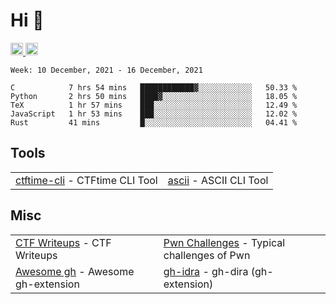 # Hi 👋
<p align="left"> 
  <a href="http://twitter.com/yu1hpa">
    <img height="20" src="https://img.shields.io/twitter/follow/yu1hpa?label=Twitter&logo=twitter&style=flat" />
  <a href="https://github.com/yu1hpa">
    <img height="20" src="https://img.shields.io/github/followers/yu1hpa?label=follow&logo=github&style=flat" />
  </a>
</p>
  
<!--START_SECTION:waka-->
```text
Week: 10 December, 2021 - 16 December, 2021

C            7 hrs 54 mins   ████████████▓░░░░░░░░░░░░   50.33 % 
Python       2 hrs 50 mins   ████▓░░░░░░░░░░░░░░░░░░░░   18.05 % 
TeX          1 hr 57 mins    ███░░░░░░░░░░░░░░░░░░░░░░   12.49 % 
JavaScript   1 hr 53 mins    ███░░░░░░░░░░░░░░░░░░░░░░   12.02 % 
Rust         41 mins         █░░░░░░░░░░░░░░░░░░░░░░░░   04.41 % 
```
<!--END_SECTION:waka-->

## Tools

|                                                                       |                                                         |
|-----------------------------------------------------------------------|---------------------------------------------------------|
|[ctftime-cli](https://github.com/yu1hpa/ctftime-cli) - CTFtime CLI Tool|[ascii](https://github.com/yu1hpa/ascii) - ASCII CLI Tool|

## Misc
|                                                                         |                                                                                      |
|-------------------------------------------------------------------------|--------------------------------------------------------------------------------------|
|[CTF Writeups](https://github.com/yu1hpa/ctf-writeups) - CTF Writeups    |[Pwn Challenges](https://github.com/yu1hpa/pwn-challenges) - Typical challenges of Pwn|
|[Awesome gh](https://github.com/yu1hpa/awesome-gh) - Awesome gh-extension|[gh-idra](https://github.com/yu1hpa/gh-idra) - gh-dira (gh-extension)                 |
